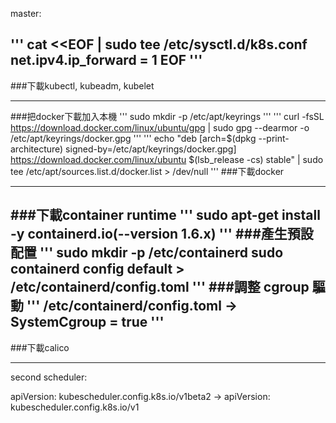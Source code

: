 master:

'''
cat <<EOF | sudo tee /etc/sysctl.d/k8s.conf
net.ipv4.ip_forward = 1
EOF
'''
---
###下載kubectl, kubeadm, kubelet

---
###把docker下載加入本機
'''
sudo mkdir -p /etc/apt/keyrings
'''
'''
curl -fsSL https://download.docker.com/linux/ubuntu/gpg | sudo gpg --dearmor -o /etc/apt/keyrings/docker.gpg
'''
'''
echo "deb [arch=$(dpkg --print-architecture) signed-by=/etc/apt/keyrings/docker.gpg] https://download.docker.com/linux/ubuntu $(lsb_release -cs) stable" | sudo tee /etc/apt/sources.list.d/docker.list > /dev/null
'''
###下載docker

---
###下載container runtime
'''
sudo apt-get install -y containerd.io(--version 1.6.x)
'''
###產生預設配置
'''
sudo mkdir -p /etc/containerd
sudo containerd config default > /etc/containerd/config.toml
'''
###調整 cgroup 驅動
'''
/etc/containerd/config.toml -> SystemCgroup = true
'''
---
###下載calico

---
second scheduler:


apiVersion: kubescheduler.config.k8s.io/v1beta2 -> apiVersion: kubescheduler.config.k8s.io/v1
